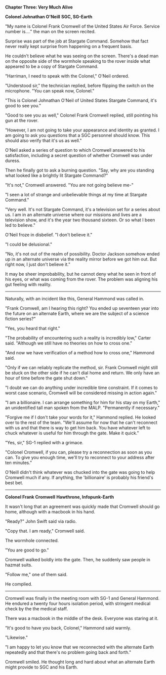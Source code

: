 **Chapter Three: Very Much Alive**

**Colonel Johnathan O'Neill**
**SGC, SG-Earth**

"My name is Colonel Frank Cromwell of the United States Air Force. Service number is...." the man on the screen recited.

Surprise was part of the job at Stargate Command. Somehow that fact never really kept surprise from happening on a frequent basis.

He couldn't believe what he was seeing on the screen. There's a dead man on the opposite side of the wormhole speaking to the rover inside what appeared to be a copy of Stargate Command.

"Harriman, I need to speak with the Colonel," O'Neil ordered.

"Understood sir," the technician replied, before flipping the switch on the microphone. "You can speak now, Colonel."

"This is Colonel Johnathan O'Neil of United States Stargate Command, it's good to see you."

"Good to see you as well," Colonel Frank Cromwell replied, still pointing his gun at the rover.

"However, I am not going to take your appearance and identity as granted. I am going to ask you questions that a SGC personnel should know. This should also verify that it's us as well."

O'Neil asked a series of question to which Cromwell answered to his satisfaction, including a secret question of whether Cromwell was under duress.

Then he finally got to ask a burning question. "Say, why are you standing what looked like a brightly lit Stargate Command?"

"It's not," Cromwell answered. "You are not going believe me-"

"I seen a lot of strange and unbelievable things at my time at Stargate Command."

"Very well. It's not Stargate Command, it's a television set for a series about us. I am in an alternate universe where our missions and lives are a television show, and it's the year two thousand sixteen. Or so what I been led to believe."

O'Neil froze in disbelief. "I don't believe it."

"I could be delusional."

"No, it's not out of the realm of possibility. Doctor Jackson somehow ended up in an alternate universe via the reality mirror before we got him out. But right now, I just don't believe it."

It may be sheer improbability, but he cannot deny what he seen in front of his eyes, or what was coming from the rover. The problem was aligning his gut feeling with reality.


***

Naturally, with an incident like this, General Hammond was called in.

"Frank Cromwell, am I hearing this right? You ended up seventeen year into the future on an alternate Earth, where we are the subject of a science fiction series?"

"Yes, you heard that right."

"The probability of encountering such a reality is incredibly low," Carter said. "Although we still have no theories on how to cross one."

"And now we have verification of a method how to cross one," Hammond said.

"Only if we can reliably replicate the method, sir. Frank Cromwell might still be stuck on the other side if he can't dial home and return. We only have an hour of time before the gate shut down."

"I doubt we can do anything under incredible time constraint. If it comes to worst case scenario, Cromwell will be considered missing in action again."

"I am a billionaire. I can arrange something for him for his stay on my Earth," an unidentified tall man spoken from the MALP. "Permanently if necessary."

"Forgive me if I don't take your words for it," Hammond replied. He looked over to the rest of the team. "We'll assume for now that he can't reconnect with us and that there is  way to get him back. You have whatever left to chuck whatever is useful for him through the gate. Make it quick."

"Yes, sir," SG-1 replied with a grimace.

"Colonel Cromwell, if you can, please try a reconnection as soon as you can. To give you enough time, we'll try to reconnect to your address after ten minutes."

O'Neill didn't think whatever was chucked into the gate was going to help Cromwell much if any. If anything, the 'billionaire' is probably his friend's best bet.

***
**Colonel Frank Cromwell**
**Hawthrone, Infopunk-Earth**

It wasn't long that an agreement was quickly made that Cromwell should go home, although with a macbook in his hand.

"Ready?" John Swift said via radio.

"Copy that. I am ready," Cromwell said.

The wormhole connected.

"You are good to go."

Cromwell walked boldly into the gate. Then, he suddenly saw people in hazmat suits.

"Follow me," one of them said.

He complied.

***

Cromwell was finally in the meeting room with SG-1 and General Hammond. He endured a twenty four hours isolation period, with stringent medical check by the the medical staff.

There was a macbook in the middle of the desk. Everyone was staring at it.

"It's good to have you back, Colonel," Hammond said warmly.

"Likewise."

"I am happy to let you know that we reconnected with the alternate Earth repeatedly and that there's no problem going back and forth."

Cromwell smiled. He thought long and hard about what an alternate Earth might provide to SGC and his Earth.

